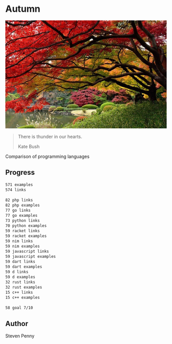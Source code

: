 # Autumn

![hero](docs/image.jpg)

> There is thunder in our hearts.
>
> Kate Bush

Comparison of programming languages

## Progress

~~~
571 examples
574 links

82 php links
82 php examples
77 go links
77 go examples
73 python links
70 python examples
59 racket links
59 racket examples
59 nim links
59 nim examples
59 javascript links
59 javascript examples
59 dart links
59 dart examples
59 d links
59 d examples
32 rust links
32 rust examples
15 c++ links
15 c++ examples

58 goal 7/10
~~~

## Author

Steven Penny
